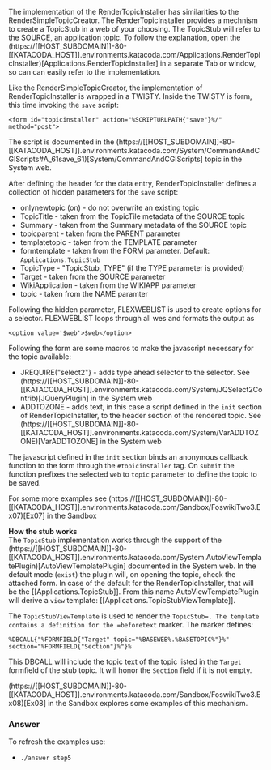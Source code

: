 The implementation of the RenderTopicInstaller has similarities to the RenderSimpleTopicCreator. The RenderTopicInstaller provides a mechnism to create a TopicStub in a web of your choosing. The TopicStub will refer to the SOURCE, an application topic. To follow the explanation, open the (https://[[HOST_SUBDOMAIN]]-80-[[KATACODA_HOST]].environments.katacoda.com/Applications.RenderTopicInstaller)[Applications.RenderTopicInstaller] in a separate Tab or window, so can can easily refer to the implementation.

Like the RenderSimpleTopicCreator, the implementation of RenderTopicInstaller  is wrapped in a TWISTY. Inside the TWISTY is form, this time invoking the `save` script:
```
<form id="topicinstaller" action="%SCRIPTURLPATH{"save"}%/" method="post">
```
The script is documented in the (https://[[HOST_SUBDOMAIN]]-80-[[KATACODA_HOST]].environments.katacoda.com/System/CommandAndCGIScripts#A_61save_61)[System/CommandAndCGIScripts] topic in the System web.

After defining the header for the data entry, RenderTopicInstaller defines a collection of hidden parameters for the `save` script:
* onlynewtopic (on) - do not overwrite an existing topic
* TopicTitle - taken from the TopicTile metadata of the SOURCE topic
* Summary - taken from the Summary metadata of the SOURCE topic
* topicparent - taken from the PARENT parameter
* templatetopic - taken from the TEMPLATE parameter
* formtemplate - taken from the FORM parameter. Default: `Applications.TopicStub`
* TopicType - "TopicStub, TYPE" (if the TYPE parameter is provided)
* Target - taken from the SOURCE parameter
* WikiApplication - taken from the WIKIAPP parameter
* topic - taken from the NAME paramter

Following the hidden parameter, FLEXWEBLIST is used to create options for a selector. FLEXWEBLIST loops through all wes and formats the output as
```
<option value='$web'>$web</option>
``` 

Following the form are some macros to make the javascript necessary for the topic available:
* JREQUIRE("select2"} - adds type ahead selector to the selector. See (https://[[HOST_SUBDOMAIN]]-80-[[KATACODA_HOST]].environments.katacoda.com/System/JQSelect2Contrib)[JQueryPlugin] in the System web
* ADDTOZONE - adds text, in this case a script defined in the `init` section of RenderTopicInstaller, to the header section of the rendered topic. See (https://[[HOST_SUBDOMAIN]]-80-[[KATACODA_HOST]].environments.katacoda.com/System/VarADDTOZONE)[VarADDTOZONE] in the System web 

The javascript defined in the `init` section binds an anonymous callback function to the form through the `#topicinstaller` tag. On `submit` the function prefixes the selected `web` to  `topic` parameter to define the topic to be saved.

For some more examples see (https://[[HOST_SUBDOMAIN]]-80-[[KATACODA_HOST]].environments.katacoda.com/Sandbox/FoswikiTwo3.Ex07)[Ex07] in the Sandbox

**How the stub works** <br />
The `TopicStub` implementation works through the support of the (https://[[HOST_SUBDOMAIN]]-80-[[KATACODA_HOST]].environments.katacoda.com/System.AutoViewTemplatePlugin)[AutoViewTemplatePlugin] documented in the System web. In the default mode (`exist`) the plugin will, on opening the topic, check the attached form. In case of the default for the RenderTopicInstaller, that will be the [[Applications.TopicStub]]. From this name AutoViewTemplatePlugin will derive a `view` template: [[Applications.TopicStubViewTemplate]].

The `TopicStubViewTemplate` is used to render the `TopicStub=. The template contains a definition for the =beforetext` marker. The marker defines:
```
%DBCALL{"%FORMFIELD{"Target" topic="%BASEWEB%.%BASETOPIC%"}%" section="%FORMFIELD{"Section"}%"}%
```
This DBCALL will include the topic text of the topic listed in the `Target` formfield of the stub topic. It will honor the `Section` field if it is not empty.

(https://[[HOST_SUBDOMAIN]]-80-[[KATACODA_HOST]].environments.katacoda.com/Sandbox/FoswikiTwo3.Ex08)[Ex08] in the Sandbox explores some examples of this mechanism. 













### Answer
<!-- Solution text (if any) goes here -->
To refresh the examples use:
* `./answer step5`




